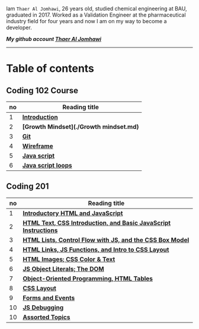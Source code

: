 
Iam `Thaer Al Jomhawi`, 26 years old, studied chemical engineering at BAU, graduated in 2017. Worked as a Validation Engineer at the pharmaceutical industry field for four years and now I am on my way to become a developer. 

***My github account [Thaer Al Jomhawi](https://github.com/ThaerJomhawi)***

-----


# Table of contents

## **Coding 102 Course** 


no  |  Reading title
------------ | -------------
1| **[Introduction](./README.md )**
2| **[Growth Mindset](./Growth mindset.md)**
3| **[Git](./Read02)**
4| **[ Wireframe](./Read03)**
5| **[ Java script](./Read04)**
6| **[ Java script loops](./Read05)**

###

## **Coding 201**

no  |  Reading title
------------ | -------------
1| **[Introductory HTML and JavaScript](./class01.md)**
2| **[HTML Text, CSS Introduction, and Basic JavaScript Instructions](./class02.md)**
3| **[HTML Lists, Control Flow with JS, and the CSS Box Model](./class03.md)**
4| **[HTML Links, JS Functions, and Intro to CSS Layout](./class04.md)**
5| **[HTML Images; CSS Color & Text](./class05.md)**
6| **[JS Object Literals; The DOM](./class06.md)**
7| **[Object-Oriented Programming, HTML Tables](./class07.md)**
8| **[CSS Layout](./class08.md)**
9| **[Forms and Events](./class09.md)**
10| **[JS Debugging](./class10.md)**
10| **[Assorted Topics](./class11.md)**


